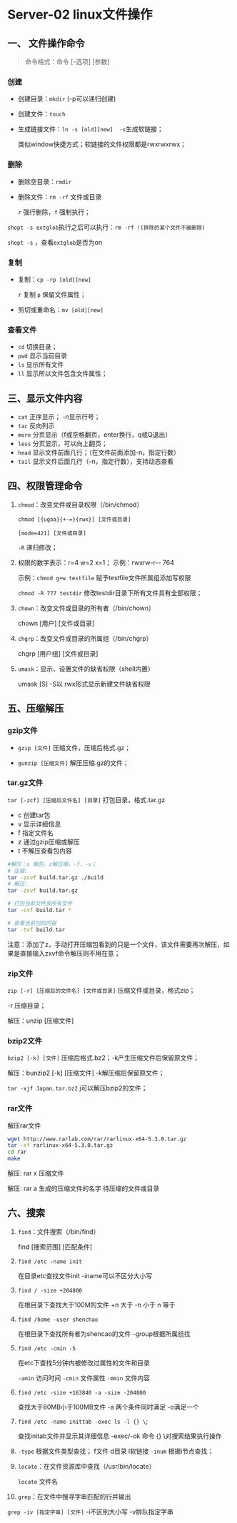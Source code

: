 # Server-02 linux文件操作

## 一、 文件操作命令

> 命令格式：命令 [-选项] [参数]

### 创建

* 创建目录：`mkdir` (-p可以递归创建)

* 创建文件：`touch`

* 生成链接文件：`ln -s [old][new]  -s`生成软链接；

  类似window快捷方式；软链接的文件权限都是rwxrwxrwx；



### 删除

* 删除空目录：`rmdir`

* 删除文件：`rm -rf` 文件或目录  

  `r` 强行删除，`f` 强制执行；

`shopt -s extglob`执行之后可以执行：`rm -rf !(排除的某个文件不被删除)`

`shopt -s` ，查看`extglob`是否为on



### 复制

* 复制：`cp -rp [old][new]`   

  `r` 复制    `p` 保留文件属性；

* 剪切或重命名：`mv [old][new]`





### 查看文件

* `cd` 切换目录；
* `pwd` 显示当前目录
* `ls` 显示所有文件
* `ll` 显示所以文件包含文件属性；



## 三、显示文件内容

* `cat` 正序显示； -n显示行号；
* `tac` 反向列示
* `more` 分页显示（f或空格翻页，enter换行，q或Q退出）
* `less` 分页显示，可以向上翻页；
* `head` 显示文件前面几行；（在文件前面添加-n，指定行数）
* `tail` 显示文件后面几行（-n，指定行数），支持动态查看




## 四、权限管理命令

1. `chmod`：改变文件或目录权限（/bin/chmod）

   `chmod [{ugoa}{+-=}{rwx}] [文件或目录]`

   `[mode=421] [文件或目录]`

   `-R` 递归修改；

2. 权限的数字表示：r=4  w=2 x=1； 示例：rwxrw-r--   764

   示例：`chmod g+w testfile`    赋予testfile文件所属组添加写权限

   `chmod -R 777 testdir`    修改testdir目录下所有文件具有全部权限；

3. `chown`：改变文件或目录的所有者（/bin/chown）

   chown [用户] [文件或目录]

4. `chgrp`：改变文件或目录的所属组（/bin/chgrp）

   chgrp [用户组] [文件或目录]

5. `umask`：显示、设置文件的缺省权限（shell内置）

   umask [S]    -S以 rwx形式显示新建文件缺省权限



## 五、压缩解压

### gzip文件

* `gzip [文件]` 压缩文件，压缩后格式.gz；

* `gunzip [压缩文件]`  解压压缩.gz的文件；



### tar.gz文件

`tar [-zcf] [压缩后文件名] [目录]`    打包目录，格式.tar.gz

 * c  创建tar包
* v  显示详细信息
* f  指定文件名
* z  通过gzip压缩或解压
* t  不解压查看包内容

```sh
#解压：x 解包，z解压缩，-f，-v；
# 压缩: 
tar -zcvf build.tar.gz ./build
# 解压:
tar -zxvf build.tar.gz

# 打包当前文件夹所有文件
tar -cvf build.tar *

# 查看当前包的内容
tar -tvf build.tar
```

注意：添加了z，手动打开压缩包看到的只是一个文件，该文件需要再次解压，如果是直接输入zxvf命令解压则不用在意；



### zip文件

`zip [-r] [压缩后的文件名] [文件或目录]`        压缩文件或目录，格式zip；

-r 压缩目录；

  解压：unzip [压缩文件]



### bzip2文件

`bzip2 [-k] [文件]`                          压缩后格式.bz2；-k产生压缩文件后保留原文件；

解压：bunzip2 [-k] [压缩文件]     -k解压缩后保留原文件；

`tar -xjf Japan.tar.bz2`    j可以解压bzip2的文件；



### rar文件

解压rar文件

```sh
wget http://www.rarlab.com/rar/rarlinux-x64-5.3.0.tar.gz
tar -xf rarlinux-x64-5.3.0.tar.gz
cd rar
make
```

解压: rar x 压缩文件

解压: rar a 生成的压缩文件的名字 待压缩的文件或目录



## 六、搜索

1. `find`：文件搜索（/bin/find）

   find [搜索范围] [匹配条件]

2. `find /etc -name init`

   在目录etc查找文件init    -iname可以不区分大小写

3. `find / -size +204800`

   在根目录下查找大于100M的文件    +n 大于 -n 小于 n 等于

4. `find /home -user shenchao`

   在根目录下查找所有者为shencao的文件    -group根据所属组找

5. `find /etc -cmin -5`

   在etc下查找5分钟内被修改过属性的文件和目录

   `-amin` 访问时间    `-cmin` 文件属性    `-mmin` 文件内容

6. `find /etc -size +163840 -a -size -204800`

   查找大于80MB小于100MB文件      -a 两个条件同时满足    -o满足一个

7. `find /etc -name inittab -exec ls -l {} \`;

   查找initab文件并显示其详细信息        -exec/-ok  命令    {} \对搜索结果执行操作

8. `-type` 根据文件类型查找；  f文件 d目录 l软链接
   `-inum` 根据i节点查找；

9. `locate`：在文件资源库中查找（/usr/bin/locate）

   `locate` 文件名

10. `grep`：在文件中搜寻字串匹配的行并输出

`grep -iv [指定字串] [文件]`     -i不区别大小写 -v排队指定字串

